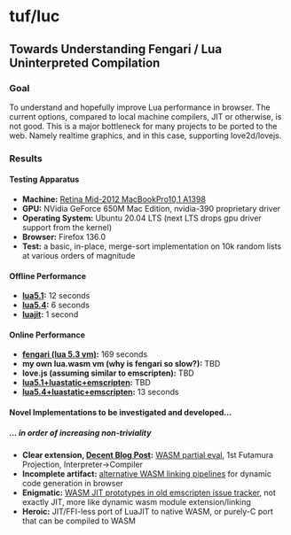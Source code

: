 # tuf/luc
## Towards Understanding Fengari / Lua Uninterpreted Compilation

### Goal
To understand and hopefully improve Lua performance in browser.
The current options, compared to local machine compilers, JIT or otherwise, is not good.
This is a major bottleneck for many projects to be ported to the web.
Namely realtime graphics, and in this case, supporting love2d/lovejs.

### Results
#### Testing Apparatus
- **Machine:** [Retina Mid-2012 MacBookPro10,1 A1398](https://everymac.com/systems/apple/macbook_pro/specs/macbook-pro-core-i7-2.6-15-mid-2012-retina-display-specs.html)
- **GPU:** NVidia GeForce 650M Mac Edition, nvidia-390 proprietary driver
- **Operating System:** Ubuntu 20.04 LTS (next LTS drops gpu driver support from the kernel)
- **Browser:** Firefox 136.0
- **Test:** a basic, in-place, merge-sort implementation on 10k random lists at various orders of magnitude
#### Offline Performance
- **[lua5.1](https://www.lua.org/versions.html#5.1):** 12 seconds
- **[lua5.4](https://www.lua.org/versions.html#5.4):** 6 seconds
- **[luajit](https://github.com/LuaJIT/LuaJIT):** 1 second
#### Online Performance
- **[fengari (lua 5.3 vm)](https://github.com/fengari-lua/fengari):** 169 seconds
- **my own lua.wasm vm (why is fengari so slow?):** TBD
- **love.js (assuming similar to emscripten):** TBD
- **[lua5.1+luastatic+emscripten](https://github.com/emscripten-core/emscripten):** TBD
- **[lua5.4+luastatic+emscripten](https://github.com/emscripten-core/emscripten):** 13 seconds

#### Novel Implementations to be investigated and developed...
##### ... in order of increasing non-triviality
- **Clear extension, [Decent Blog Post](https://cfallin.org/blog/2024/08/28/weval/):** [WASM partial eval](https://github.com/bytecodealliance/weval?tab=readme-ov-file), 1st Futamura Projection, Interpreter->Compiler
- **Incomplete artifact:** [alternative WASM linking pipelines](https://github.com/wingo/wasm-jit) for dynamic code generation in browser
- **Enigmatic:** [WASM JIT prototypes in old emscripten issue tracker](https://github.com/emscripten-core/emscripten/issues/7082), not exactly JIT, more like dynamic wasm module extension/linking
- **Heroic:** JIT/FFI-less port of LuaJIT to native WASM, or purely-C port that can be compiled to WASM
